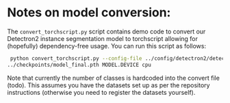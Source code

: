 # Notes on model conversion:

The `convert_torchscript.py` script contains demo code to convert our Detectron2 instance segmentation model to torchscript allowing for (hopefully) dependency-free usage. You can run this script as follows:

```bash
 python convert_torchscript.py --config-file ../config/detectron2/detectron_mask_rcnn.yaml --output ./output --export-method tracing --format torchscript --run-eval MODEL.WEIGHTS 
../checkpoints/model_final.pth MODEL.DEVICE cpu
```

Note that currently the number of classes is hardcoded into the convert file (todo). This assumes you have the datasets set up as per the repository instructions (otherwise you need to register the datasets 
yourself).
